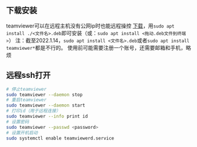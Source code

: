 ## 下载安装
teamviewer可以在远程主机没有公网ip时也能远程操控
[下载](https://www.teamviewer.com/en/download/linux/)，用`sudo apt install ./<文件名>.deb`即可安装（或：`sudo apt install <拖动.deb文件到终端>`）
注：截至2022.1.14，`sudo apt install <文件名>.deb`或者`sudo apt install teamviewer*`都是不行的。
使用前可能需要注册一个账号，还需要邮箱和手机，略烦
## 远程ssh打开
```sh
# 停止teamviewer
sudo teamviewer --daemon stop
# 重启teamviewer
sudo teamviewer --daemon start
# 打印id（用于远程连接）
sudo teamviewer --info print id
# 设置密码
sudo teamviewer --passwd <password>
# 设置开机启动
sudo systemctl enable teamviewerd.service
```